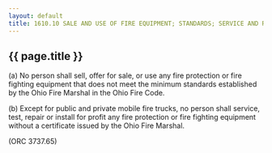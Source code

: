 ---
layout: default 
title: 1610.10 SALE AND USE OF FIRE EQUIPMENT; STANDARDS; SERVICE AND REPAIR OF EQUIPMENT.---

{{ page.title }}
----------------

​(a) No person shall sell, offer for sale, or use any fire protection or
fire fighting equipment that does not meet the minimum standards
established by the Ohio Fire Marshal in the Ohio Fire Code.

​(b) Except for public and private mobile fire trucks, no person shall
service, test, repair or install for profit any fire protection or fire
fighting equipment without a certificate issued by the Ohio Fire
Marshal.

(ORC 3737.65)
